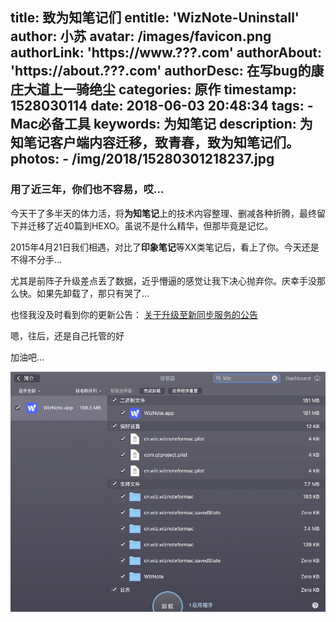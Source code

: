 title: 致为知笔记们
entitle: 'WizNote-Uninstall'
author: 小苏
avatar: /images/favicon.png
authorLink: 'https://www.???.com'
authorAbout: 'https://about.???.com'
authorDesc: 在写bug的康庄大道上一骑绝尘
categories: 原作
timestamp: 1528030114
date: 2018-06-03 20:48:34
tags:
    - Mac必备工具
keywords: 为知笔记
description: 为知笔记客户端内容迁移，致青春，致为知笔记们。
photos:
    - /img/2018/15280301218237.jpg
---

### 用了近三年，你们也不容易，哎...

今天干了多半天的体力活，将**为知笔记**上的技术内容整理、删减各种折腾，最终留下并迁移了近40篇到HEXO。虽说不是什么精华，但那毕竟是记忆。

2015年4月21日我们相遇，对比了**印象笔记**等XX类笔记后，看上了你。今天还是不得不分手...

尤其是前阵子升级差点丢了数据，近乎懵逼的感觉让我下决心抛弃你。庆幸手没那么快。如果先卸载了，那只有哭了...

也怪我没及时看到你的更新公告： [关于升级至新同步服务的公告](https://www.wiz.cn/syncserviceupgrade.html)

嗯，往后，还是自己托管的好

加油吧...

![](/img/2018/15280301218237.jpg)


